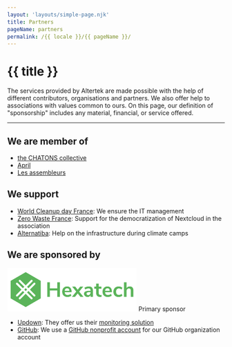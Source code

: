```yaml
---
layout: 'layouts/simple-page.njk'
title: Partners
pageName: partners
permalink: /{{ locale }}/{{ pageName }}/
---
```


<h1 class="section-title"> {{ title }}</h1>

<p class="lead-text">The services provided by Altertek are made possible with the help of different contributors, organisations and partners.
We also offer help to associations with values common to ours.
On this page, our definition of "sponsorship" includes any material, financial, or service offered.</p>

<hr />

## We are member of
- [the CHATONS collective](https://www.chatons.org/)
- [April](https://www.april.org/)
- [Les assembleurs](https://les.assembleurs.co/)

## We support
- [World Cleanup day France](https://www.worldcleanupday.fr): We ensure the IT management
- [Zero Waste France](https://www.zerowastefrance.org): Support for the democratization of Nextcloud in the association
- [Alternatiba](https://alternatiba.eu): Help on the infrastructure during climate camps

## We are sponsored by
[<img src="../../assets/images/references/hexatech.svg" height="100">](https://hexatech.eu)
Primary sponsor
  
- [Updown](https://updown.io): They offer us their [monitoring solution](https://updown.io/#pricing)
- [GitHub](https://github.com): We use a [GitHub nonprofit account](https://github.com/nonprofit) for our GitHub organization account
